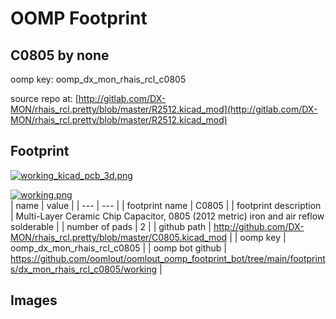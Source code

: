 # OOMP Footprint  
## C0805  by none  
  
oomp key: oomp_dx_mon_rhais_rcl_c0805  
  
source repo at: [http://gitlab.com/DX-MON/rhais_rcl.pretty/blob/master/R2512.kicad_mod](http://gitlab.com/DX-MON/rhais_rcl.pretty/blob/master/R2512.kicad_mod)  
## Footprint  
  
[![working_kicad_pcb_3d.png](working_kicad_pcb_3d_600.png)](working_kicad_pcb_3d.png)  
  
[![working.png](working_600.png)](working.png)  
| name | value | 
| --- | --- | 
| footprint name | C0805 | 
| footprint description | Multi-Layer Ceramic Chip Capacitor, 0805 (2012 metric) iron and air reflow solderable | 
| number of pads | 2 | 
| github path | http://github.com/DX-MON/rhais_rcl.pretty/blob/master/C0805.kicad_mod | 
| oomp key | oomp_dx_mon_rhais_rcl_c0805 | 
| oomp bot github | https://github.com/oomlout/oomlout_oomp_footprint_bot/tree/main/footprints/dx_mon_rhais_rcl_c0805/working | 
## Images  
